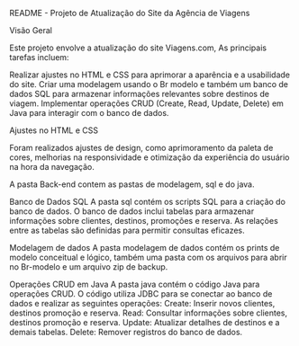 README - Projeto de Atualização do Site da Agência de Viagens

Visão Geral

Este projeto envolve a atualização do site Viagens.com, As principais tarefas incluem:

Realizar ajustes no HTML e CSS para aprimorar a aparência e a usabilidade do site.
Criar uma modelagem usando o Br modelo e também um banco de dados SQL para armazenar informações relevantes sobre destinos de viagem.
Implementar operações CRUD (Create, Read, Update, Delete) em Java para interagir com o banco de dados.

Ajustes no HTML e CSS

Foram realizados ajustes de design, como aprimoramento da paleta de cores, melhorias na responsividade e otimização da experiência do usuário na hora da navegação.

A pasta Back-end contem as pastas de modelagem, sql e do java.

Banco de Dados SQL
A pasta sql contém os scripts SQL para a criação do banco de dados.
O banco de dados inclui tabelas para armazenar informações sobre clientes, destinos, promoções e reserva.
As relações entre as tabelas são definidas para permitir consultas eficazes.

Modelagem de dados 
A pasta modelagem de dados contém os prints de modelo conceitual e lógico, também uma pasta com os arquivos para abrir no Br-modelo e um arquivo zip de backup.

Operações CRUD em Java
A pasta java contém o código Java para operações CRUD.
O código utiliza JDBC para se conectar ao banco de dados e realizar as seguintes operações:
Create: Inserir novos clientes, destinos promoção e reserva.
Read: Consultar informações sobre clientes, destinos promoção e reserva.
Update: Atualizar detalhes de destinos e a demais tabelas.
Delete: Remover registros do banco de dados.
